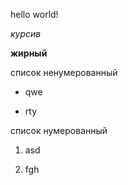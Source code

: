 hello world!

*курсив*

**жирный**

список ненумерованный

* qwe

* rty

список нумерованный

1. asd

2. fgh
